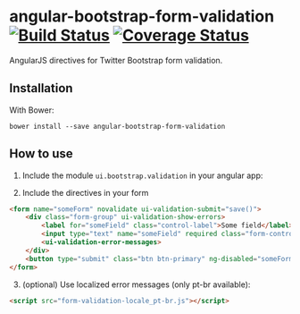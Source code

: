 # angular-bootstrap-form-validation [![Build Status](https://travis-ci.org/assisrafael/angular-bootstrap-form-validation.svg)](https://travis-ci.org/assisrafael/angular-bootstrap-form-validation) [![Coverage Status](https://coveralls.io/repos/assisrafael/angular-bootstrap-form-validation/badge.svg?branch=master)](https://coveralls.io/r/assisrafael/angular-bootstrap-form-validation?branch=master)

AngularJS directives for Twitter Bootstrap form validation.

## Installation

With Bower:

```
bower install --save angular-bootstrap-form-validation
```

## How to use

1. Include the module ```ui.bootstrap.validation``` in your angular app:

2. Include the directives in your form

```html
<form name="someForm" novalidate ui-validation-submit="save()">
	<div class="form-group" ui-validation-show-errors>
		<label for="someField" class="control-label">Some field</label>
		<input type="text" name="someField" required class="form-control" ng-model="someField">
		<ui-validation-error-messages>
	</div>
	<button type="submit" class="btn btn-primary" ng-disabled="someForm.$pristine">Save</button>
</form>
```

3. (optional) Use localized error messages (only pt-br available):

```html
<script src="form-validation-locale_pt-br.js"></script>
```
